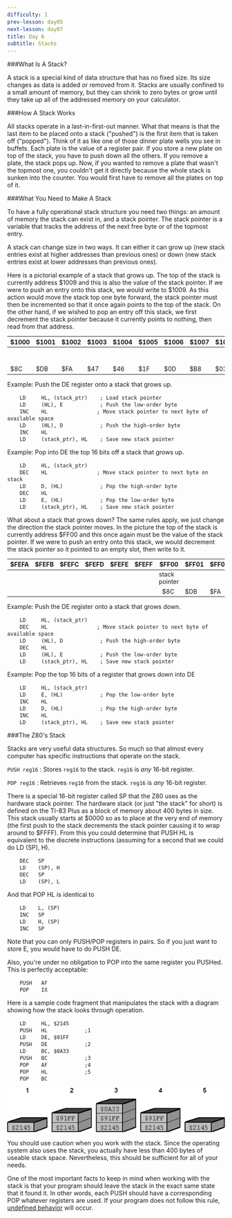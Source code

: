 ```yaml
---
difficulty: 1
prev-lesson: day05
next-lesson: day07
title: Day 6
subtitle: Stacks
---
```


###What Is A Stack?

A stack is a special kind of data structure that has no fixed size. Its
size changes as data is added or removed from it. Stacks are usually
confined to a small amount of memory, but they can shrink to zero bytes
or grow until they take up all of the addressed memory on your calculator.

###How A Stack Works

All stacks operate in a last-in-first-out manner. What that means is
that the last item to be placed onto a stack ("pushed") is the first
item that is taken off ("popped"). Think of it as like one of those
dinner plate wells you see in buffets. Each plate is the value of a
register pair. If you store a new plate on top of the stack, you have to
push down all the others. If you remove a plate, the stack pops up. Now,
if you wanted to remove a plate that wasn't the topmost one, you
couldn't get it directly because the whole stack is sunken into the
counter. You would first have to remove all the plates on top of it.

###What You Need to Make A Stack

To have a fully operational stack structure you need two things: an amount
of memory the stack can exist in, and a stack pointer. The stack pointer is
a variable that tracks the address of the next free byte or of the topmost
entry.

A stack can change size in two ways. It can either it can grow up (new stack
entries exist at higher addresses than previous ones) or down (new stack
entries exist at lower addresses than previous ones).

Here is a pictorial example of a stack that grows up. The top of the
stack is currently address \$1009 and this is also the value of the
stack pointer. If we were to push an entry onto this stack, we would
write to \$1009. As this action would move the stack top one byte
forward, the stack pointer must then be incremented so that it once
again points to the top of the stack. On the other hand, if we wished to
pop an entry off this stack, we first decrement the stack pointer
because it currently points to nothing, then read from that address.

| \$1000 | \$1001 | \$1002 | \$1003 | \$1004 | \$1005 | \$1006 | \$1007 | \$1008 | \$1009          | \$100A | \$100B | \$100C | \$100D |
|-------|--------|--------|--------|--------|--------|--------|--------|--------|-----------------|--------|--------|-------|------|
|       |        |        |        |        |        |        |        |        | stack<br>pointer|        |        |     |   | 
| \$8C  | \$DB   | \$FA   | \$47   | \$46   | \$1F   | \$0D   | \$B8   | \$03   |                 |        |        |     |   |

Example: Push the DE register onto a stack that grows up.

        LD     HL, (stack_ptr)    ; Load stack pointer
        LD     (HL), E            ; Push the low-order byte
        INC    HL                ; Move stack pointer to next byte of available space
        LD     (HL), D            ; Push the high-order byte
        INC    HL
        LD     (stack_ptr), HL    ; Save new stack pointer

Example: Pop into DE the top 16 bits off a stack that grows up.

        LD     HL, (stack_ptr)
        DEC    HL                ; Move stack pointer to next byte on stack
        LD     D, (HL)            ; Pop the high-order byte
        DEC    HL
        LD     E, (HL)            ; Pop the low-order byte
        LD     (stack_ptr), HL    ; Save new stack pointer

What about a stack that grows down? The same rules apply, we just change
the direction the stack pointer moves. In the picture the top of the
stack is currently address \$FF00 and this once again must be the value
of the stack pointer. If we were to push an entry onto this stack, we
would decrement the stack pointer so it pointed to an empty slot, then
write to it.

| \$FEFA | \$FEFB | \$FEFC | \$FEFD | \$FEFE | \$FEFF | \$FF00 | \$FF01 | \$FF02 | \$FF03 | \$FF04 | \$FF05 | \$FF06 | \$FF07 |
|--------|--------|--------|--------|--------|--------|--------|--------|--------|--------|--------|--------|--------|--------|
|        |        |        |        |        |   |stack<br>pointer |    |        |        |        |        |        |        |
|        |        |        |        |        |   |   \$8C          | \$DB | \$FA |   \$47 |  \$46  |  \$1F  |   \$0D |   \$B8 | 

Example: Push the DE register onto a stack that grows down.

        LD     HL, (stack_ptr)
        DEC    HL                ; Move stack pointer to next byte of available space
        LD     (HL), D            ; Push the high-order byte
        DEC    HL
        LD     (HL), E            ; Push the low-order byte
        LD     (stack_ptr), HL    ; Save new stack pointer

Example: Pop the top 16 bits of a register that grows down into DE

        LD     HL, (stack_ptr)
        LD     E, (HL)            ; Pop the low-order byte
        INC    HL
        LD     D, (HL)            ; Pop the high-order byte
        INC    HL
        LD     (stack_ptr), HL    ; Save new stack pointer

###The Z80's Stack

Stacks are very useful data structures. So much so that almost every
computer has specific instructions that operate on the stack.

`PUSH reg16`
:   Stores `reg16` to the stack. 
    `reg16` is *any* 16-bit register.

`POP reg16`
:   Retrieves `reg16` from the stack.
    `reg16` is *any* 16-bit register.

There is a special 16-bit register called SP that the Z80 uses as the
hardware stack pointer. The hardware stack (or just "the stack" for
short) is defined on the TI-83 Plus as a block of memory about 400 bytes
in size. This stack usually starts at \$0000 so as to place at the very
end of memory (the first push to the stack decrements the stack pointer
causing it to wrap around to \$FFFF). From this you could determine that
PUSH HL is equivalent to the discrete instructions (assuming for a
second that we could do LD (SP), H).

        DEC   SP
        LD    (SP), H
        DEC   SP
        LD    (SP), L

And that POP HL is identical to

        LD    L, (SP)
        INC   SP
        LD    H, (SP)
        INC   SP

Note that you can only PUSH/POP registers in pairs. So if you just want
to store E, you would have to do PUSH DE.

Also, you're under no obligation to POP into the same register you
PUSHed. This is perfectly acceptable:

        PUSH   AF
        POP    IX

Here is a sample code fragment that manipulates the stack with a diagram
showing how the stack looks through operation.

        LD     HL, $2145
        PUSH   HL            ;1
        LD     DE, $91FF
        PUSH   DE            ;2
        LD     BC, $0A33
        PUSH   BC            ;3
        POP    AF            ;4
        POP    HL            ;5
        POP    BC

![[NO IMAGE]](../img/stack.png)

You should use caution when you work with the stack. Since the operating
system also uses the stack, you actually have less than 400 bytes of
useable stack space. Nevertheless, this should be sufficient for all of
your needs.

One of the most important facts to keep in mind when working with the
stack is that your program should leave the stack in the exact same
state that it found it. In other words, each PUSH should have a
corresponding POP whatever registers are used. If your program does
not follow this rule, [undefined behavior](../ref/crash.html) will occur.